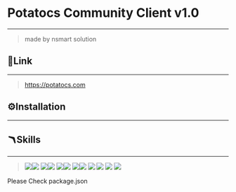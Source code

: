 # Potatocs Community Client v1.0
---
> made by nsmart solution  


## 🔗Link
---
> https://potatocs.com

## ⚙️Installation
--- 

## 🪃Skills
---
> <img src="https://img.shields.io/badge/angular-0F0F11?style=for-the-badge&logo=angular&logoColor=white"><img src="https://img.shields.io/badge/13.0.1-515151?style=for-the-badge">
> <img src="https://img.shields.io/badge/node-339933?style=for-the-badge&logo=node.js&logoColor=white"><img src="https://img.shields.io/badge/13.13.0-515151?style=for-the-badge">
> <img src="https://img.shields.io/badge/reactivex-B7178C?style=for-the-badge&logo=reactivex&logoColor=white"><img src="https://img.shields.io/badge/13.13.0-515151?style=for-the-badge">
> <img src="https://img.shields.io/badge/lodash-3492FF?style=for-the-badge&logo=lodash&logoColor=white"><img src="https://img.shields.io/badge/4.17.21-515151?style=for-the-badge">
> <img src="https://img.shields.io/badge/typescript-3178C6?style=for-the-badge&logo=typescript&logoColor=white">
> <img src="https://img.shields.io/badge/amazons3-569A31?style=for-the-badge&logo=amazons3&logoColor=white">
> <img src="https://img.shields.io/badge/amazonec2-FF9900?style=for-the-badge&logo=amazonec2&logoColor=white">
> <img src="https://img.shields.io/badge/materialdesign-757575?style=for-the-badge&logo=materialdesign&logoColor=white">

Please Check package.json  